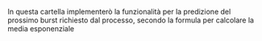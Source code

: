 In questa cartella implementerò la funzionalità per la predizione del prossimo burst
richiesto dal processo, secondo la formula per calcolare la media esponenziale
